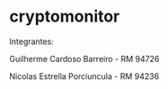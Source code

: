 # cryptomonitor

Integrantes:

Guilherme Cardoso Barreiro - RM 94726 

Nicolas Estrella Porciuncula - RM 94236
